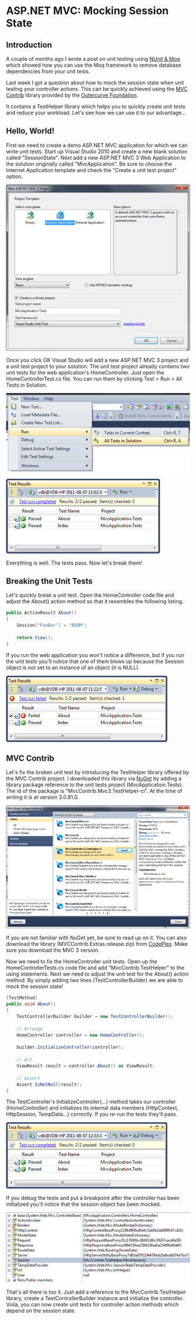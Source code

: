 # ASP.NET MVC: Mocking Session State

## Introduction

A couple of months ago I wrote a post on unit testing using [NUnit & Moq](http://cgeers.com/2011/05/07/nunit-moq/) which showed how you can use the Moq framework to remove database dependencies from your unit tests.

Last week I got a question about how to mock the session state when unit testing your controller actions. This can be quickly achieved using the [MVC Contrib](http://mvccontrib.codeplex.com/) library provided by the [Outercurve Foundation](http://www.outercurve.org/).

It contains a TestHelper library which helps you to quickly create unit tests and reduce your workload. Let's see how we can use it to our advantage...

## Hello, World!

First we need to create a demo ASP.NET MVC application for which we can write unit tests. Start up Visual Studio 2010 and create a new blank solution called "SessionState". Next add a new ASP.NET MVC 3 Web Application to the solution originally called "MvcApplication". Be sure to choose the Internet Application template and check the "Create a unit test project" option.

![ASP.NET MVC 3 Application](images/mvc1.png "ASP.NET MVC 3 Application")

Once you click OK Visual Studio will add a new ASP.NET MVC 3 project and a unit test project to your solution. The unit test project already contains two unit tests for the web application's HomeController. Just open the HomeControllerTest.cs file. You can run them by clicking Test > Run > All Tests in Solution.

![Running Unit Tests](images/mvc2.png "Running Unit Tests")

![Test Results](images/mvc3.png "Test Results")

Everything is well. The tests pass. Now let's break them!

## Breaking the Unit Tests

Let's quickly break a unit test. Open the HomeController code file and adjust the About() action method so that it resembles the following listing.

```csharp
public ActionResult About()
{
    Session["FooBar"] = "BOOM";

    return View();
}
```

If you run the web application you won't notice a difference, but if you run the unit tests you'll notice that one of them blows up because the Session object is not set to an instance of an object (it is NULL).

![Test Failed](images/mcv4.png "Test Failed")

## MVC Contrib

Let's fix the broken unit test by introducing the TestHelper library offered by the MVC Contrib project. I downloaded this library via [NuGet](http://www.hanselman.com/blog/IntroducingNuPackPackageManagementForNETAnotherPieceOfTheWebStack.aspx) by adding a library package reference to the unit tests project (MvcApplication.Tests). The id of the package is "MvcContrib.Mvc3.TestHelper-ci". At the time of writing it is at version 3.0.81.0.

![NuGet Library Package Reference](images/mvc51.png "NuGet Library Package Reference")

If you are not familiar with NuGet yet, be sure to read up on it. You can also download the library (MVCContrib.Extras.release.zip) from [CodePlex](http://mvccontrib.codeplex.com/release). Make sure you download the MVC 3 version.

Now we need to fix the HomeController unit tests. Open up the HomeControllerTests.cs code file and add "MvcContrib.TestHelper" to the using statements. Next we need to adjust the unit test for the About() action method. By simply adding two lines (TestControllerBuilder) we are able to mock the session state!

```csharp
[TestMethod]
public void About()
{
    TestControllerBuilder builder = new TestControllerBuilder();

    // Arrange
    HomeController controller = new HomeController();

    builder.InitializeController(controller);

    // Act
    ViewResult result = controller.About() as ViewResult;

    // Assert
    Assert.IsNotNull(result);
}
```

The TestController's InitializeController(...) method takes our controller (HomeController) and initializes its internal data members (HttpContext, HttpSession, TempData...) correctly. If you re-run the tests they'll pass.

![Tests Re-run](images/mvc6.png "Tests Re-run")

If you debug the tests and put a breakpoint after the controller has been initialized you'll notice that the session object has been mocked.

![Mocked Session State](images/mvc7.png "Mocked Session State")

That's all there is too it. Just add a reference to the MvcContrib.TestHelper library, create a TestControllerBuilder instance and initialize the controller. Voila, you can now create unit tests for controller action methods which depend on the session state.
